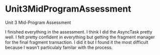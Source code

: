 # Unit3MidProgramAssessment
Unit 3 Mid-Program Assessment

I finished everything in the assessment.
I think I did the AsyncTask pretty well.
I felt pretty confident in everything but getting the fragment manager for the final fragment transaction. I did it but I found it the most difficult because I wasn't particulaly familar with the process.
